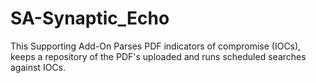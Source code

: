# SA-Synaptic_Echo
This Supporting Add-On Parses PDF indicators of compromise (IOCs), keeps a repository of the PDF's uploaded and runs scheduled searches against IOCs.
